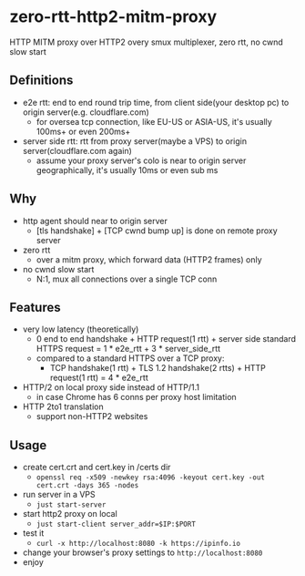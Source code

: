 # zero-rtt-http2-mitm-proxy
HTTP MITM proxy over HTTP2 overy smux multiplexer, zero rtt, no cwnd slow start

## Definitions
- e2e rtt: end to end round trip time, from client side(your desktop pc) to origin server(e.g. cloudflare.com)
  - for oversea tcp connection, like EU-US or ASIA-US, it's usually 100ms+ or even 200ms+
- server side rtt: rtt from proxy server(maybe a VPS) to origin server(cloudflare.com again)
  - assume your proxy server's colo is near to origin server geographically, it's usually 10ms or even sub ms

## Why
- http agent should near to origin server
  - [tls handshake] + [TCP cwnd bump up] is done on remote proxy server
- zero rtt
  - over a mitm proxy, which forward data (HTTP2 frames) only
- no cwnd slow start
  - N:1, mux all connections over a single TCP conn

## Features
- very low latency (theoretically)
  - 0 end to end handshake + HTTP request(1 rtt) + server side standard HTTPS request = 1 * e2e_rtt + 3 * server_side_rtt
  - compared to a standard HTTPS over a TCP proxy:
    - TCP handshake(1 rtt) + TLS 1.2 handshake(2 rtts) + HTTP request(1 rtt) = 4 * e2e_rtt
- HTTP/2 on local proxy side instead of HTTP/1.1
  - in case Chrome has 6 conns per proxy host limitation
- HTTP 2to1 translation
  - support non-HTTP2 websites 

## Usage
- create cert.crt and cert.key in /certs dir
  - `openssl req -x509 -newkey rsa:4096 -keyout cert.key -out cert.crt -days 365 -nodes` 
- run server in a VPS
  - `just start-server`
- start http2 proxy on local
  - `just start-client server_addr=$IP:$PORT`
- test it
  - `curl -x http://localhost:8080 -k https://ipinfo.io`
- change your browser's proxy settings to `http://localhost:8080`
- enjoy